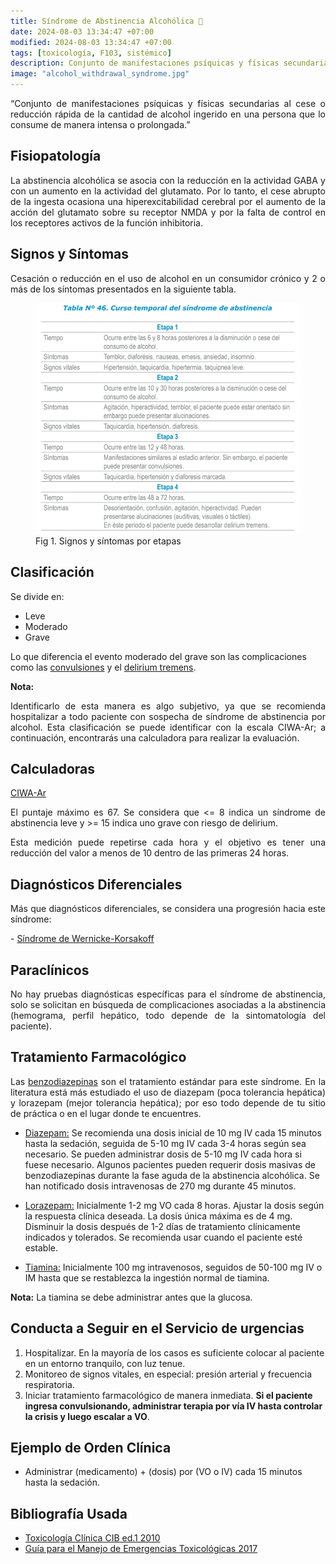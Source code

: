 ```yaml
---
title: Síndrome de Abstinencia Alcohólica 🍻
date: 2024-08-03 13:34:47 +07:00
modified: 2024-08-03 13:34:47 +07:00
tags: [toxicología, F103, sistémico]
description: Conjunto de manifestaciones psíquicas y físicas secundarias al cese o reducción rápida de la cantidad de alcohol ingerido en una persona que lo consume de manera intensa o prolongada.
image: "alcohol_withdrawal_syndrome.jpg"
---
```

<p style="text-align: justify;">
“Conjunto de manifestaciones psíquicas y físicas secundarias al cese o reducción rápida de la cantidad de alcohol ingerido en una persona que lo consume de manera intensa o prolongada.”
</p>

## Fisiopatología

<p style="text-align: justify;">
La abstinencia alcohólica se asocia con la reducción en la actividad GABA y con un aumento en la actividad del glutamato. Por lo tanto, el cese abrupto de la ingesta ocasiona una hiperexcitabilidad cerebral por el aumento de la acción del glutamato sobre su receptor NMDA y por la falta de control en los receptores activos de la función inhibitoria.
</p>

## Signos y Síntomas

<p style="text-align: justify;">
Cesación o reducción en el uso de alcohol en un consumidor crónico y 2 o más de los síntomas presentados en la siguiente tabla.
</p>

<figure>
<img src="etapas_signos_sintomas.jpg">
<figcaption>Fig 1. Signos y síntomas por etapas</figcaption>
</figure>

## Clasificación

Se divide en:
- Leve
- Moderado
- Grave

Lo que diferencia el evento moderado del grave son las complicaciones como las <a href="https://es.wikipedia.org/wiki/Convulsi%C3%B3n" target="_blank" rel="noopener">convulsiones</a> y el <a href="https://es.wikipedia.org/wiki/Delirium_tremens" target="_blank" rel="noopener">delirium tremens</a>.

**Nota:** 
<p style="text-align: justify;">Identificarlo de esta manera es algo subjetivo, ya que se recomienda hospitalizar a todo paciente con sospecha de síndrome de abstinencia por alcohol. Esta clasificación se puede identificar con la escala CIWA-Ar; a continuación, encontrarás una calculadora para realizar la evaluación.
</p>

## Calculadoras

<a href="https://www.mdcalc.com/calc/1736/ciwa-ar-alcohol-withdrawal" target="_blank" rel="noopener">CIWA-Ar</a>

<p style="text-align: justify;">
El puntaje máximo es 67. Se considera que <= 8 indica un síndrome de abstinencia leve y >= 15 indica uno grave con riesgo de delirium.
</p>
<p style="text-align: justify;">
Esta medición puede repetirse cada hora y el objetivo es tener una reducción del valor a menos de 10 dentro de las primeras 24 horas.
</p>

## Diagnósticos Diferenciales

<p style="text-align: justify;">Más que diagnósticos diferenciales, se considera una progresión hacia este síndrome:</p>
- <a href="https://rarediseases.info.nih.gov/espanol/13076/sindrome-de-wernicke-korsakoff" target="_blank" rel="noopener">Síndrome de Wernicke-Korsakoff</a>

## Paraclínicos

<p style="text-align: justify;">No hay pruebas diagnósticas específicas para el síndrome de abstinencia, solo se solicitan en búsqueda de complicaciones asociadas a la abstinencia (hemograma, perfil hepático, todo depende de la sintomatología del paciente).</p>

## Tratamiento Farmacológico

<p style="text-align: justify;">Las <a href="https://es.wikipedia.org/wiki/Benzodiazepina" target="_blank" rel="noopener">benzodiazepinas</a> son el tratamiento estándar para este síndrome. En la literatura está más estudiado el uso de diazepam (poca tolerancia hepática) y lorazepam (mejor tolerancia hepática); por eso todo depende de tu sitio de práctica o en el lugar donde te encuentres.</p>

- [Diazepam:](https://www.iqb.es/cbasicas/farma/farma04/d018.html) Se recomienda una dosis inicial de 10 mg IV cada 15 minutos hasta la sedación, seguida de 5-10 mg IV cada 3-4 horas según sea necesario. Se pueden administrar dosis de 5-10 mg IV cada hora si fuese necesario. Algunos pacientes pueden requerir dosis masivas de benzodiazepinas durante la fase aguda de la abstinencia alcohólica. Se han notificado dosis intravenosas de 270 mg durante 45 minutos.

- [Lorazepam:](https://www.iqb.es/cbasicas/farma/farma04/d018.html) Inicialmente 1-2 mg VO cada 8 horas. Ajustar la dosis según la respuesta clínica deseada. La dosis única máxima es de 4 mg. Disminuir la dosis después de 1-2 días de tratamiento clínicamente indicados y tolerados. Se recomienda usar cuando el paciente esté estable.

- [Tiamina:](https://www.iqb.es/cbasicas/farma/farma04/t024.htm) Inicialmente 100 mg intravenosos, seguidos de 50-100 mg IV o IM hasta que se restablezca la ingestión normal de tiamina.

**Nota:** La tiamina se debe administrar antes que la glucosa.

## Conducta a Seguir en el Servicio de urgencias

1. Hospitalizar. En la mayoría de los casos es suficiente colocar al paciente en un entorno tranquilo, con luz tenue.
2. Monitoreo de signos vitales, en especial: presión arterial y frecuencia respiratoria.
3. Iniciar tratamiento farmacológico de manera inmediata. **Si el paciente ingresa convulsionando, administrar terapia por vía IV hasta controlar la crisis y luego escalar a VO**.

## Ejemplo de Orden Clínica

- Administrar (medicamento) + (dosis) por (VO o IV) cada 15 minutos hasta la sedación.

## Bibliografía Usada

- [Toxicología Clínica CIB ed.1 2010](https://cib.org.co/servicios/catalogo/toxicologia-clinica/)
- [Guía para el Manejo de Emergencias Toxicológicas 2017](https://retoxlac.org/guia-para-el-manejo-de-emergencias-toxicologicas-bogota-2017/)
